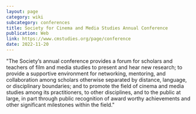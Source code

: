 ```yaml
---
layout: page
category: wiki
subcategory: conferences
title: Society for Cinema and Media Studies Annual Conference
publication: Web
link: https://www.cmstudies.org/page/conference
date: 2022-11-20
---
```


"The Society’s annual conference provides a forum for scholars and teachers of film and media studies to present and hear new research; to provide a supportive environment for networking, mentoring, and collaboration among scholars otherwise separated by distance, language, or disciplinary boundaries; and to promote the field of cinema and media studies among its practitioners, to other disciplines, and to the public at large, in part through public recognition of award worthy achievements and other significant milestones within the field."
